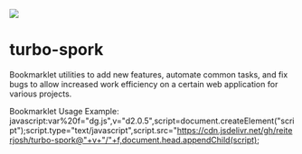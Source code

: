 [![](https://data.jsdelivr.com/v1/package/gh/reiterjosh/turbo-spork/badge/)](https://data.jsdelivr.com/v1/package/gh/reiterjosh/turbo-spork/stats)

# turbo-spork

Bookmarklet utilities to add new features, automate common tasks, and fix bugs to allow increased work efficiency on a certain web application for various projects.

Bookmarklet Usage Example:
javascript:var%20f="dg.js",v="d2.0.5",script=document.createElement("script");script.type="text/javascript",script.src="https://cdn.jsdelivr.net/gh/reiterjosh/turbo-spork@"+v+"/"+f,document.head.appendChild(script);
